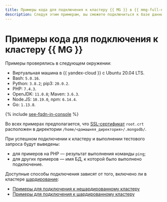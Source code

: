 ```yaml
---
title: Примеры кода для подключения к кластеру {{ MG }} в {{ mmg-full-name }}
description: Следуя этим примерам, вы сможете подключиться к базе данных в кластере {{ MG }} из кода вашего приложения.
---
```


# Примеры кода для подключения к кластеру {{ MG }}

Примеры проверялись в следующем окружении:

* Виртуальная машина в {{ yandex-cloud }} с Ubuntu 20.04 LTS.
* Bash: `5.0.16`.
* Python: `3.8.2`; pip3: `20.0.2`.
* PHP: `7.4.3`.
* OpenJDK: `11.0.8`; Maven: `3.6.3`.
* Node.JS: `10.19.0`, npm: `6.14.4`.
* Go: `1.13.8`.

{% include [see-fqdn-in-console](../../../_includes/mdb/see-fqdn-in-console.md) %}

Во всех примерах предполагается, что [SSL-сертификат](index.md#get-ssl-cert) `root.crt` расположен в директории `/home/<домашняя_директория>/.mongodb/`.

При успешном подключении к кластеру и выполнении тестового запроса будут выведены:

* для примеров на PHP — результат выполнения команды `ping`;
* для других примеров — имя БД, к которой было выполнено подключение.

Доступные способы подключения зависят от того, включено ли в кластере [шардирование](../../concepts/sharding.md):

* [Примеры для подключения к нешардированному кластеру](non-sharded.md)
* [Примеры для подключения к шардированному кластеру](sharded.md)
